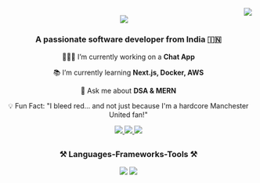 <!-- Visitor Badge -->
<a href="#"><img align="right" src="https://visitor-badge.laobi.icu/badge?page_id=sps-03.sps-03" /></a>

<!-- Typing SVG - https://readme-typing-svg.demolab.com/demo/ -->
<h2 align="center">
    <a href="#"><img src="https://readme-typing-svg.demolab.com?font=Jersey+20&size=35&duration=4000&pause=500&color=2489F7&center=true&vCenter=true&random=false&width=500&height=70&lines=Hi+There,+I'm+Shan+%F0%9F%91%8B%F0%9F%8F%BC;Welcome+to+my+GitHub!;"/></a>
</h2>

<!-- About Me -->
<h3 align="center">A passionate software developer from India 🇮🇳</h3>

<div align="center">
  
  👨🏻‍💻 I’m currently working on a **Chat App**

  📚 I’m currently learning **Next.js, Docker, AWS**
  
  💬 Ask me about **DSA & MERN**
  
  💡 Fun Fact: "I bleed red... and not just because I'm a hardcore Manchester United fan!"
  
</div>

<!-- Social Accounts -->
<div align="center"> 
  <a href="mailto:mohammedshan.p.s@gmail.com" target="_blank">
    <img src="https://img.shields.io/badge/Gmail-333333?style=for-the-badge&logo=gmail&logoColor=red" />
  </a>
  <a href="https://linkedin.com/in/mohammed-shan" target="_blank">
    <img src="https://img.shields.io/badge/LinkedIn-0077B5?style=for-the-badge&logo=linkedin&logoColor=white" />
  </a>
  <a href="https://sps-03.github.io/" target="_blank">
     <img src="https://img.shields.io/badge/Portfolio-FF5722?style=for-the-badge&logo=google-chrome&logoColor=white" />
  </a>
</div>

<!-- Skills -->
<h2></h2>
<h3 align="center">⚒️ Languages-Frameworks-Tools ⚒️</h3>
<div align="center">
  <a href="#"><img src="https://skillicons.dev/icons?i=html,css,javascript,typescript,mongodb,express,react,nodejs,nextjs,tailwind,mui" /></a>
  <a href="#"><img src="https://skillicons.dev/icons?i=git,github,npm,vite,mysql,postgres,prisma,postman,vscode,docker,cpp,java,python" /></a>
</div>

<!-- Stats -->
<!--
<h2></h2>
<h3 align="center">⚡ Stats ⚡</h3>
<div align=center>
  <a href="#"><img src="https://github-readme-stats.vercel.app/api?username=sps-03&show_icons=true&locale=en&theme=github_dark_dimmed" alt="github stats" /></a>
  <a href="#"><img src="https://github-readme-stats.vercel.app/api/top-langs?username=sps-03&show_icons=true&locale=en&theme=github_dark_dimmed" alt="top langs" /></a></br>
  <a href="#"><img src="https://github-readme-streak-stats.herokuapp.com/?user=sps-03&&theme=github_dark_dimmed" alt="streak stats" /></a>
</div>
-->
